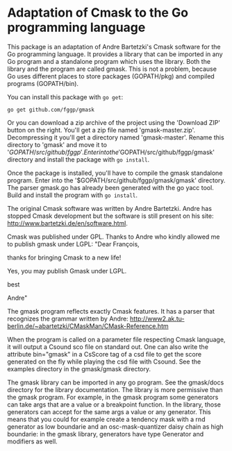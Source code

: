 Adaptation of Cmask to the Go programming language
========

This package is an adaptation of Andre Bartetzki's Cmask software for the Go
programming language. It provides a library that can be imported in any Go
program and a standalone program which uses the library. Both the library and
the program are called gmask. This is not a problem, because Go uses different
places to store packages (GOPATH/pkg) and compiled programs (GOPATH/bin).

You can install this package with `go get`:

  `go get github.com/fggp/gmask`

Or you can download a zip archive of the project using the 'Download ZIP' button on the right.
You'll get a zip file named 'gmask-master.zip'. Decompressing it you'll get a directory named 'gmask-master'.
Rename this directory to 'gmask' and move it to '$GOPATH/src/github/fggp'. Enter into
the '$GOPATH/src/github/fggp/gmask' directory and install the package with `go install`.

Once the package is installed, you'll have to compile the gmask standalone program.
Enter into the '$GOPATH/src/github/fggp/gmask/gmask' directory. The parser gmask.go
has already been generated with the go yacc tool. Build and install the program
with `go install`.

The original Cmask software was written by Andre Bartetzki. Andre has stopped Cmask development but the software is still present on his site: http://www.bartetzki.de/en/software.html.

Cmask was published under GPL. Thanks to Andre who kindly allowed me to publish gmask under LGPL:
"Dear François,

thanks for bringing Cmask to a new life!

Yes, you may publish Gmask under LGPL.

best

Andre"

The gmask program reflects exactly Cmask features. It has a parser that recognizes the grammar written by Andre: http://www2.ak.tu-berlin.de/~abartetzki/CMaskMan/CMask-Reference.htm

When the program is called on a parameter file respecting Cmask language, it will output a
Csound sco file on standard out. One can also write the attribute bin="gmask" in a CsScore tag of a csd file to get the score generated on the fly while playing the csd file with Csound. See the examples directory in the gmask/gmask directory.

The gmask library can be imported in any go program. See the gmask/docs directory for the library documentation. The library is more permissive than the gmask program. For example, in the gmask program some generators can take args that are a value or a breakpoint function. In the library, those generators can accept for the same args a value or any generator. This means that you could for example create a tendency mask with a rnd generator as low boundarie and an osc-mask-quantizer daisy chain as high boundarie: in the gmask library, generators have type Generator and modifiers as well.
